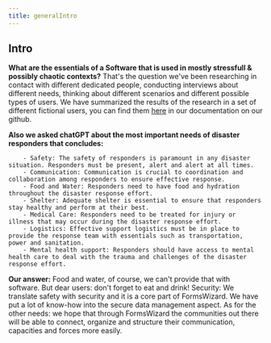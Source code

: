 ```yaml
---
title: generalIntro
---
```

## **Intro**
**What are the essentials of a Software that is used in mostly stressfull & possibly chaotic contexts?** That's the question we've been researching in contact with different dedicated people, conducting interviews about different needs, thinking about different scenarios and different possible types of users. We have summarized the results of the research in a set of different fictional users, you can find them [here](https://github.com/FormsWizard/formswizard/wiki/ideas:persona) in our documentation on our github.

**Also we asked chatGPT about the most important needs of disaster responders that concludes:**

        - Safety: The safety of responders is paramount in any disaster situation. Responders must be present, alert and alert at all times.
        - Communication: Communication is crucial to coordination and collaboration among responders to ensure effective response.
        - Food and Water: Responders need to have food and hydration throughout the disaster response effort.
        - Shelter: Adequate shelter is essential to ensure that responders stay healthy and perform at their best.
        - Medical Care: Responders need to be treated for injury or illness that may occur during the disaster response effort.
        - Logistics: Effective support logistics must be in place to provide the response team with essentials such as transportation, power and sanitation.
        - Mental health support: Responders should have access to mental health care to deal with the trauma and challenges of the disaster response effort.


**Our answer:** 
Food and water, of course, we can't provide that with software. But dear users: don't forget to eat and drink! 
Security: We translate safety with security and it is a core part of FormsWizard. We have put a lot of know-how into the secure data management aspect. 
As for the other needs: we hope that through FormsWizard the communities out there will be able to connect, organize and structure their communication, capacities and forces more easily.

